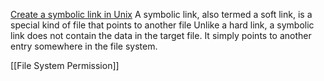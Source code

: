[Create a symbolic link in Unix](https://kb.iu.edu/d/abbe)
A symbolic link, also termed a soft link, is a special kind of file that points to another file
Unlike a hard link, a symbolic link does not contain the data in the target file. It simply points to another entry somewhere in the file system.

[[File System Permission]]